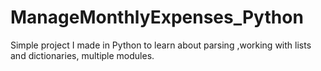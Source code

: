 # ManageMonthlyExpenses_Python
Simple project I made in Python to learn about parsing ,working with lists and dictionaries, multiple modules.

